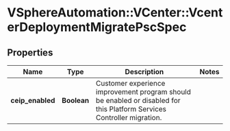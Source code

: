 # VSphereAutomation::VCenter::VcenterDeploymentMigratePscSpec

## Properties
Name | Type | Description | Notes
------------ | ------------- | ------------- | -------------
**ceip_enabled** | **Boolean** | Customer experience improvement program should be enabled or disabled for this Platform Services Controller migration. | 


